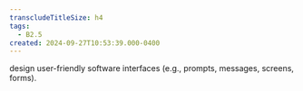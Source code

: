 ```yaml
---
transcludeTitleSize: h4
tags:
  - B2.5
created: 2024-09-27T10:53:39.000-0400
---
```

design user-friendly software interfaces (e.g., prompts, messages, screens, forms).